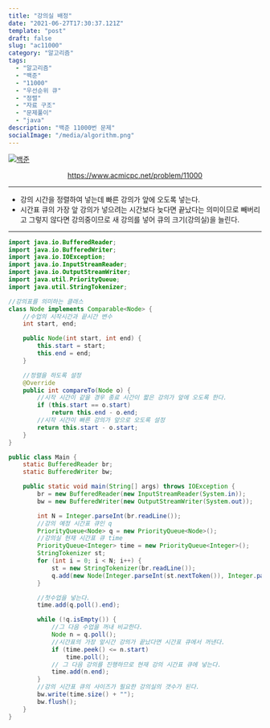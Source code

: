 ```yaml
---
title: "강의실 배정"
date: "2021-06-27T17:30:37.121Z"
template: "post"
draft: false
slug: "ac11000"
category: "알고리즘"
tags:
  - "알고리즘"
  - "백준"
  - "11000"
  - "우선순위 큐"
  - "정렬"
  - "자료 구조"
  - "문제풀이"
  - "java"
description: "백준 11000번 문제"
socialImage: "/media/algorithm.png"
---
```


[![백준](https://d2gd6pc034wcta.cloudfront.net/images/logo@2x.png)](https://www.acmicpc.net/problem/11000)
<div style="text-align:center"><a href="https://www.acmicpc.net/problem/11000">https://www.acmicpc.net/problem/11000</a></div>

---

- 강의 시간을 정렬하여 넣는데 빠른 강의가 앞에 오도록 넣는다.
- 시간표 큐의 가장 앞 강의가 넣으려는 시간보다 늦다면 끝났다는 의미이므로 빼버리고 그렇지 않다면 강의중이므로 새 강의를 넣어 큐의 크기(강의실)을 늘린다.

---



```java
import java.io.BufferedReader;
import java.io.BufferedWriter;
import java.io.IOException;
import java.io.InputStreamReader;
import java.io.OutputStreamWriter;
import java.util.PriorityQueue;
import java.util.StringTokenizer;

//강의표를 의미하는 클래스
class Node implements Comparable<Node> {
    //수업의 시작시간과 끝시간 변수
    int start, end;

    public Node(int start, int end) {
        this.start = start;
        this.end = end;
    }

    //정렬을 하도록 설정
    @Override
    public int compareTo(Node o) {
        //시작 시간이 같을 경우 종료 시간이 짧은 강의가 앞에 오도록 한다.
        if (this.start == o.start)
            return this.end - o.end;
        //시작 시간이 빠른 강의가 앞으로 오도록 설정
        return this.start - o.start;
    }
}

public class Main {
    static BufferedReader br;
    static BufferedWriter bw;

    public static void main(String[] args) throws IOException {
        br = new BufferedReader(new InputStreamReader(System.in));
        bw = new BufferedWriter(new OutputStreamWriter(System.out));

        int N = Integer.parseInt(br.readLine());
        //강의 예정 시간표 큐인 q
        PriorityQueue<Node> q = new PriorityQueue<Node>();
        //강의실 현재 시간표 큐 time
        PriorityQueue<Integer> time = new PriorityQueue<Integer>();
        StringTokenizer st;
        for (int i = 0; i < N; i++) {
            st = new StringTokenizer(br.readLine());
            q.add(new Node(Integer.parseInt(st.nextToken()), Integer.parseInt(st.nextToken())));
        }

        //첫수업을 넣는다.
        time.add(q.poll().end);

        while (!q.isEmpty()) {
            //그 다음 수업을 꺼내 비교한다.
            Node n = q.poll();
            //시간표의 가장 앞시간 강의가 끝났다면 시간표 큐에서 꺼낸다.
            if (time.peek() <= n.start)
                time.poll();
            // 그 다음 강의를 진행하므로 현재 강의 시간표 큐에 넣는다.
            time.add(n.end);
        }
        //강의 시간표 큐의 사이즈가 필요한 강의실의 갯수가 된다.
        bw.write(time.size() + "");
        bw.flush();
    }
}


```
